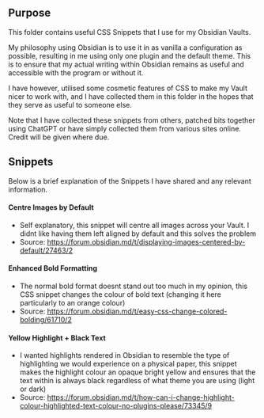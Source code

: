 ## Purpose

This folder contains useful CSS Snippets that I use for my Obsidian Vaults.

My philosophy using Obsidian is to use it in as vanilla a configuration as possible, resulting in me using only one plugin and the default theme. This is to ensure that my actual writing within Obsidian remains as useful and accessible with the program or without it.

I have however, utilised some cosmetic features of CSS to make my Vault nicer to work with, and I have collected them in this folder in the hopes that they serve as useful to someone else.

Note that I have collected these snippets from others, patched bits together using ChatGPT or have simply collected them from various sites online. Credit will be given where due.

## Snippets
Below is a brief explanation of the Snippets I have shared and any relevant information.

#### Centre Images by Default
- Self explanatory, this snippet will centre all images across your Vault. I didnt like having them left aligned by default and this solves the problem
- Source: https://forum.obsidian.md/t/displaying-images-centered-by-default/27463/2

#### Enhanced Bold Formatting
- The normal bold format doesnt stand out too much in my opinion, this CSS snippet changes the colour of bold text (changing it here particularly to an orange colour)
- Source: https://forum.obsidian.md/t/easy-css-change-colored-bolding/61710/2

#### Yellow Highlight + Black Text
- I wanted highlights rendered in Obsidian to resemble the type of highlighting we would experience on a physical paper, this snippet makes the highlight colour an opaque bright yellow and ensures that the text within is always black regardless of what theme you are using (light or dark)
- Source: https://forum.obsidian.md/t/how-can-i-change-highlight-colour-highlighted-text-colour-no-plugins-please/73345/9
